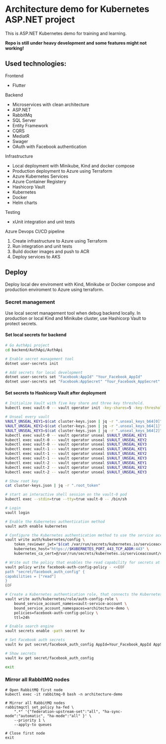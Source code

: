# Architecture demo for Kubernetes ASP.NET project

This is ASP.NET Kubernetes demo for training and learning. 

**Repo is still under heavy development and some features might not working!**

## Used technologies:
Frontend
* Flutter

Backend
* Microservices with clean architecture
* ASP.NET
* RabbitMq
* SQL Server
* Entity Framework
* CQRS
* MediatR
* Swager
* OAuth with Facebook authentication

Infrastructure
* Local deployment with Minikube, Kind and docker compose
* Production deployment to Azure using Terraform
* Azure Kubernetes Services
* Azure Container Registery
* Hashicorp Vault
* Kubernetes
* Docker
* Helm charts

Testing
* xUnit integration and unit tests

Azure Devops CI/CD pipeline
1. Create infrastructure to Azure using Terraform
2. Run integration and unit tests
3. Build docker images and push to ACR
4. Deploy services to AKS

## Deploy
Deploy local dev enviroment with Kind, Minikube or Docker compose and production enviroment to Azure using terraform.

### Secret management
Use local secret management tool when debug backend locally. In production or local Kind and Minikube cluster, use Hashicorp Vault to protect secrets. 

#### Set local secrets for backend
```bash
# Go AuthApi project
cd backend/AuthApi/AuthApi

# Enable secret management tool
dotnet user-secrets init

# Add secrets for local development
dotnet user-secrets set "Facebook:AppId" "Your_Facebook_AppId"
dotnet user-secrets set "Facebook:AppSecret" "Your_Facebook_AppSecret"
```

#### Set secrets to Hashicorp Vault after deployment
```bash
# Initialize Vault with five key share and three key threshold.
kubectl exec vault-0 -- vault operator init -key-shares=5 -key-threshold=3 -format=json > cluster-keys.json

# Unseal every vault
VAULT_UNSEAL_KEY1=$(cat cluster-keys.json | jq -r ".unseal_keys_b64[0]")
VAULT_UNSEAL_KEY2=$(cat cluster-keys.json | jq -r ".unseal_keys_b64[1]")
VAULT_UNSEAL_KEY3=$(cat cluster-keys.json | jq -r ".unseal_keys_b64[2]")
kubectl exec vault-0 -- vault operator unseal $VAULT_UNSEAL_KEY1
kubectl exec vault-0 -- vault operator unseal $VAULT_UNSEAL_KEY2
kubectl exec vault-0 -- vault operator unseal $VAULT_UNSEAL_KEY3
kubectl exec vault-1 -- vault operator unseal $VAULT_UNSEAL_KEY1
kubectl exec vault-1 -- vault operator unseal $VAULT_UNSEAL_KEY2
kubectl exec vault-1 -- vault operator unseal $VAULT_UNSEAL_KEY3
kubectl exec vault-2 -- vault operator unseal $VAULT_UNSEAL_KEY1
kubectl exec vault-2 -- vault operator unseal $VAULT_UNSEAL_KEY2
kubectl exec vault-2 -- vault operator unseal $VAULT_UNSEAL_KEY3

# Show root key
cat cluster-keys.json | jq -r ".root_token"

# start an interactive shell session on the vault-0 pod
kubectl exec --stdin=true --tty=true vault-0 -- /bin/sh

# Login
vault login

# Enable the Kubernetes authentication method
vault auth enable kubernetes

# Configure the Kubernetes authentication method to use the service account token, the location of the Kubernetes host, and its certificate.
vault write auth/kubernetes/config \
    token_reviewer_jwt="$(cat /var/run/secrets/kubernetes.io/serviceaccount/token)" \
    kubernetes_host="https://$KUBERNETES_PORT_443_TCP_ADDR:443" \
    kubernetes_ca_cert=@/var/run/secrets/kubernetes.io/serviceaccount/ca.crt

# Write out the policy that enables the read capability for secrets at path secret/facebook_auth_config
vault policy write facebook-auth-config-policy - <<EOF
path "secret/facebook_auth_config" {
capabilities = ["read"]
}
EOF

# Create a Kubernetes authentication role, that connects the Kubernetes service account name and app policy
vault write auth/kubernetes/role/auth-config-role \
    bound_service_account_names=vault-service-account \
    bound_service_account_namespaces=architecture-demo \
    policies=facebook-auth-config-policy \
    ttl=24h

# Enable search engine
vault secrets enable -path secret kv

# Set Facebook auth secrets
vault kv put secret/facebook_auth_config AppId=Your_Facebook_AppId AppSecret=Your_Facebook_AppSecret

# Show secrets
vault kv get secret/facebook_auth_config

exit
```

### Mirror all RabbitMQ nodes
```
# Open RabbitMQ first node
kubectl exec -it rabbitmq-0 bash -n architecture-demo

# Mirror all RabbitMQ nodes
rabbitmqctl set_policy ha-fed \
    ".*" '{"federation-upstream-set":"all", "ha-sync-mode":"automatic", "ha-mode":"all" }' \
    --priority 1 \
    --apply-to queues

# Close first node
exit
```